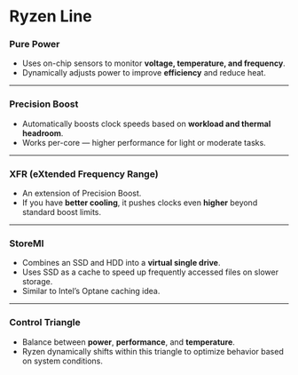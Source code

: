 # Ryzen Line

### Pure Power

* Uses on-chip sensors to monitor **voltage, temperature, and frequency**.
* Dynamically adjusts power to improve **efficiency** and reduce heat.

---

### Precision Boost

* Automatically boosts clock speeds based on **workload and thermal headroom**.
* Works per-core — higher performance for light or moderate tasks.

---

### XFR (eXtended Frequency Range)

* An extension of Precision Boost.
* If you have **better cooling**, it pushes clocks even **higher** beyond standard boost limits.

---

### StoreMI

* Combines an SSD and HDD into a **virtual single drive**.
* Uses SSD as a cache to speed up frequently accessed files on slower storage.
* Similar to Intel’s Optane caching idea.

---

### Control Triangle

* Balance between **power**, **performance**, and **temperature**.
* Ryzen dynamically shifts within this triangle to optimize behavior based on system conditions.

